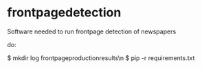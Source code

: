 # frontpagedetection
Software needed to run frontpage detection of newspapers

do:

$ mkdir log frontpageproductionresults\n
$ pip -r requirements.txt
